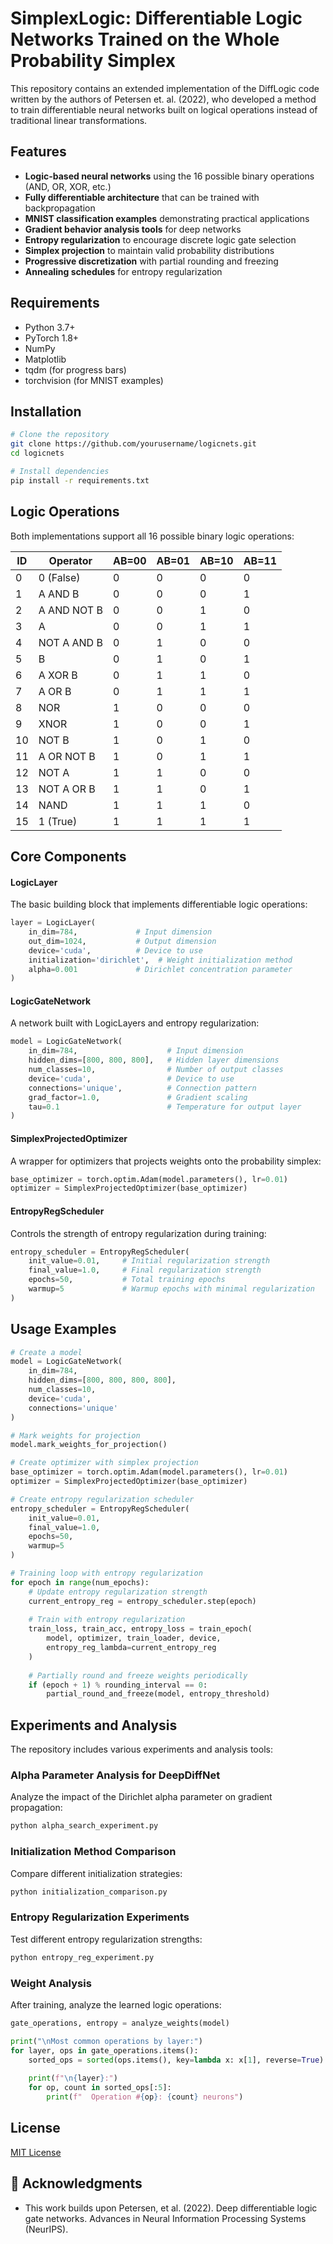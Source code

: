 # SimplexLogic: Differentiable Logic Networks Trained on the Whole Probability Simplex

This repository contains an extended implementation of the DiffLogic code written by the authors of Petersen et. al. (2022), who developed a method to train differentiable neural networks built on logical operations instead of traditional linear transformations.

## Features
- **Logic-based neural networks** using the 16 possible binary operations (AND, OR, XOR, etc.)
- **Fully differentiable architecture** that can be trained with backpropagation
- **MNIST classification examples** demonstrating practical applications
- **Gradient behavior analysis tools** for deep networks
- **Entropy regularization** to encourage discrete logic gate selection
- **Simplex projection** to maintain valid probability distributions
- **Progressive discretization** with partial rounding and freezing
- **Annealing schedules** for entropy regularization

## Requirements

- Python 3.7+
- PyTorch 1.8+
- NumPy
- Matplotlib
- tqdm (for progress bars)
- torchvision (for MNIST examples)

## Installation

```bash
# Clone the repository
git clone https://github.com/yourusername/logicnets.git
cd logicnets

# Install dependencies
pip install -r requirements.txt
```

## Logic Operations

Both implementations support all 16 possible binary logic operations:

| ID | Operator         | AB=00 | AB=01 | AB=10 | AB=11 |
|----|------------------|-------|-------|-------|-------|
| 0  | 0 (False)        | 0     | 0     | 0     | 0     |
| 1  | A AND B          | 0     | 0     | 0     | 1     |
| 2  | A AND NOT B      | 0     | 0     | 1     | 0     |
| 3  | A                | 0     | 0     | 1     | 1     |
| 4  | NOT A AND B      | 0     | 1     | 0     | 0     |
| 5  | B                | 0     | 1     | 0     | 1     |
| 6  | A XOR B          | 0     | 1     | 1     | 0     |
| 7  | A OR B           | 0     | 1     | 1     | 1     |
| 8  | NOR              | 1     | 0     | 0     | 0     |
| 9  | XNOR             | 1     | 0     | 0     | 1     |
| 10 | NOT B            | 1     | 0     | 1     | 0     |
| 11 | A OR NOT B       | 1     | 0     | 1     | 1     |
| 12 | NOT A            | 1     | 1     | 0     | 0     |
| 13 | NOT A OR B       | 1     | 1     | 0     | 1     |
| 14 | NAND             | 1     | 1     | 1     | 0     |
| 15 | 1 (True)         | 1     | 1     | 1     | 1     |

## Core Components

#### LogicLayer
The basic building block that implements differentiable logic operations:

```python
layer = LogicLayer(
    in_dim=784,             # Input dimension
    out_dim=1024,           # Output dimension
    device='cuda',          # Device to use
    initialization='dirichlet',  # Weight initialization method
    alpha=0.001             # Dirichlet concentration parameter
)
```

#### LogicGateNetwork
A network built with LogicLayers and entropy regularization:

```python
model = LogicGateNetwork(
    in_dim=784,                    # Input dimension
    hidden_dims=[800, 800, 800],   # Hidden layer dimensions
    num_classes=10,                # Number of output classes
    device='cuda',                 # Device to use
    connections='unique',          # Connection pattern
    grad_factor=1.0,               # Gradient scaling
    tau=0.1                        # Temperature for output layer
)
```

#### SimplexProjectedOptimizer
A wrapper for optimizers that projects weights onto the probability simplex:

```python
base_optimizer = torch.optim.Adam(model.parameters(), lr=0.01)
optimizer = SimplexProjectedOptimizer(base_optimizer)
```

#### EntropyRegScheduler
Controls the strength of entropy regularization during training:

```python
entropy_scheduler = EntropyRegScheduler(
    init_value=0.01,     # Initial regularization strength
    final_value=1.0,     # Final regularization strength
    epochs=50,           # Total training epochs
    warmup=5             # Warmup epochs with minimal regularization
)
```

## Usage Examples

```python
# Create a model
model = LogicGateNetwork(
    in_dim=784,
    hidden_dims=[800, 800, 800, 800],
    num_classes=10,
    device='cuda',
    connections='unique'
)

# Mark weights for projection
model.mark_weights_for_projection()

# Create optimizer with simplex projection
base_optimizer = torch.optim.Adam(model.parameters(), lr=0.01)
optimizer = SimplexProjectedOptimizer(base_optimizer)

# Create entropy regularization scheduler
entropy_scheduler = EntropyRegScheduler(
    init_value=0.01,
    final_value=1.0,
    epochs=50,
    warmup=5
)

# Training loop with entropy regularization
for epoch in range(num_epochs):
    # Update entropy regularization strength
    current_entropy_reg = entropy_scheduler.step(epoch)
    
    # Train with entropy regularization
    train_loss, train_acc, entropy_loss = train_epoch(
        model, optimizer, train_loader, device, 
        entropy_reg_lambda=current_entropy_reg
    )
    
    # Partially round and freeze weights periodically
    if (epoch + 1) % rounding_interval == 0:
        partial_round_and_freeze(model, entropy_threshold)
```

## Experiments and Analysis

The repository includes various experiments and analysis tools:

### Alpha Parameter Analysis for DeepDiffNet
Analyze the impact of the Dirichlet alpha parameter on gradient propagation:

```python
python alpha_search_experiment.py
```

### Initialization Method Comparison
Compare different initialization strategies:

```python
python initialization_comparison.py
```

### Entropy Regularization Experiments
Test different entropy regularization strengths:

```python
python entropy_reg_experiment.py
```

### Weight Analysis

After training, analyze the learned logic operations:

```python
gate_operations, entropy = analyze_weights(model)

print("\nMost common operations by layer:")
for layer, ops in gate_operations.items():
    sorted_ops = sorted(ops.items(), key=lambda x: x[1], reverse=True)
    
    print(f"\n{layer}:")
    for op, count in sorted_ops[:5]:
        print(f"  Operation #{op}: {count} neurons")
```

## License

[MIT License](LICENSE)

## 🙏 Acknowledgments

- This work builds upon Petersen, et al. (2022). Deep differentiable logic gate networks. Advances in Neural Information Processing Systems (NeurIPS).
